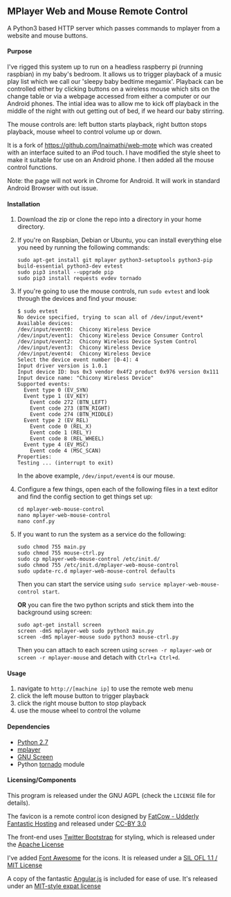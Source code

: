 ## MPlayer Web and Mouse Remote Control

A Python3 based HTTP server which passes commands to mplayer from a website and mouse buttons.

#### Purpose

I've rigged this system up to run on a headless raspberry pi (running raspbian) in my baby's bedroom. It allows us to trigger playback of a music play list which we call our 'sleepy baby bedtime megamix'. Playback can be controlled either by clicking buttons on a wireless mouse which sits on the change table or via a webpage accessed from either a computer or our Android phones. The intial idea was to allow me to kick off playback in the middle of the night with out getting out of bed, if we heard our baby stirring.

The mouse controls are: left button starts playback, right button stops playback, mouse wheel to control volume up or down.

It is a fork of https://github.com/Inaimathi/web-mote which was created with an interface suited to an iPod touch. I have modified the style sheet to make it suitable for use on an Android phone. I then added all the mouse control functions.

Note: the page will not work in Chrome for Android. It will work in standard Android Browser with out issue.

#### Installation

1) Download the zip or clone the repo into a directory in your home directory.

2) If you're on Raspbian, Debian or Ubuntu, you can install everything else you need by running the following commands:

    ```
    sudo apt-get install git mplayer python3-setuptools python3-pip build-essential python3-dev evtest 
    sudo pip3 install --upgrade pip 
    sudo pip3 install requests evdev tornado
    ```

3) If you're going to use the mouse controls, run `sudo evtest` and look through the devices and find your mouse:

    ```
    $ sudo evtest
    No device specified, trying to scan all of /dev/input/event*
    Available devices:
    /dev/input/event0:	Chicony Wireless Device
    /dev/input/event1:	Chicony Wireless Device Consumer Control
    /dev/input/event2:	Chicony Wireless Device System Control
    /dev/input/event3:	Chicony Wireless Device
    /dev/input/event4:	Chicony Wireless Device
    Select the device event number [0-4]: 4
    Input driver version is 1.0.1
    Input device ID: bus 0x3 vendor 0x4f2 product 0x976 version 0x111
    Input device name: "Chicony Wireless Device"
    Supported events:
      Event type 0 (EV_SYN)
      Event type 1 (EV_KEY)
        Event code 272 (BTN_LEFT)
        Event code 273 (BTN_RIGHT)
        Event code 274 (BTN_MIDDLE)
      Event type 2 (EV_REL)
        Event code 0 (REL_X)
        Event code 1 (REL_Y)
        Event code 8 (REL_WHEEL)
      Event type 4 (EV_MSC)
        Event code 4 (MSC_SCAN)
    Properties:
    Testing ... (interrupt to exit)    
    ```
    
    In the above example, `/dev/input/event4` is our mouse.

4) Configure a few things, open each of the following files in a text editor and find the config section to get things set up:

    ```
    cd mplayer-web-mouse-control
    nano mplayer-web-mouse-control
    nano conf.py
    ```

5) If you want to run the system as a service do the following:

    ```
    sudo chmod 755 main.py
    sudo chmod 755 mouse-ctrl.py    
    sudo cp mplayer-web-mouse-control /etc/init.d/
    sudo chmod 755 /etc/init.d/mplayer-web-mouse-control
    sudo update-rc.d mplayer-web-mouse-control defaults
    ```

    Then you can start the service using `sudo service mplayer-web-mouse-control start`.

    **OR** you can fire the two python scripts and stick them into the background using screen:

    ```
    sudo apt-get install screen
    screen -dmS mplayer-web sudo python3 main.py
    screen -dmS mplayer-mouse sudo python3 mouse-ctrl.py
    ```

    Then you can attach to each screen using `screen -r mplayer-web` or `screen -r mplayer-mouse` and detach with `Ctrl+a Ctrl+d`.

#### Usage

1. navigate to `http://[machine ip]` to use the remote web menu
2. click the left mouse button to trigger playback
3. click the right mouse button to stop playback
4. use the mouse wheel to control the volume

#### Dependencies

- [Python 2.7](http://python.org/download/releases/2.7/)
- [mplayer](http://www.mplayerhq.hu/design7/news.html)
- [GNU Screen](http://www.gnu.org/software/screen/)
- Python [tornado](http://www.tornadoweb.org/) module

#### Licensing/Components
This program is released under the GNU AGPL (check the `LICENSE` file for details).

The favicon is a remote control icon designed by [FatCow - Udderly Fantastic Hosting](http://www.fatcow.com/) and released under [CC-BY 3.0](http://creativecommons.org/licenses/by/3.0/us/)

The front-end uses [Twitter Bootstrap](https://github.com/twitter/bootstrap) for styling, which is released under the [Apache License](https://github.com/twitter/bootstrap/blob/master/LICENSE)

I've added [Font Awesome](http://fortawesome.github.io/Font-Awesome/) for the icons. It is released under a [SIL OFL 1.1 / MIT License](http://fortawesome.github.io/Font-Awesome/license/)

A copy of the fantastic [Angular.js](http://angularjs.org/) is included for ease of use. It's released under an [MIT-style expat license](https://github.com/angular/angular.js/blob/master/LICENSE)

